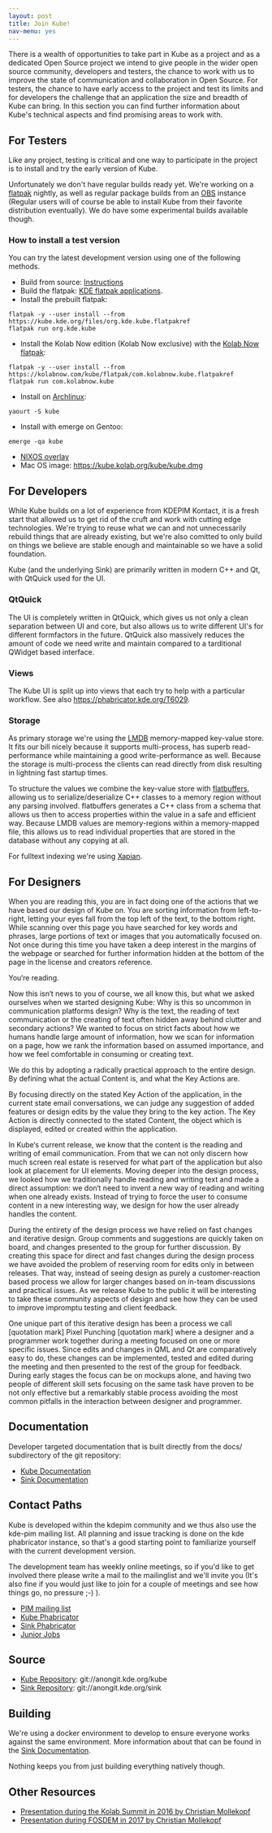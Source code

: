 ```yaml
---
layout: post
title: Join Kube!
nav-menu: yes
---
```


There is a wealth of opportunities to take part in Kube as a project and as a dedicated Open Source project we intend to give people in the wider open source community, developers and testers, the chance to work with us to improve the state of communication and collaboration in Open Source. For testers, the chance to have early access to the project and test its limits and for developers the challenge that an application the size and breadth of Kube can bring.
In this section you can find further information about Kube's technical aspects and find promising areas to work with.

## For Testers
Like any project, testing is critical and one way to participate in the project is to install and try the early version of Kube.

Unfortunately we don't have regular builds ready yet. We're working on a [flatpak](https://www.flatpak.org) nightly, as well as regular package builds from an [OBS](https://www.openbuildservice.org) instance (Regular users will of course be able to install Kube from their favorite distribution eventually). We do have some experimental builds available though.

### How to install a test version
You can try the latest development version using one of the following methods.

* Build from source: [Instructions](http://kube.readthedocs.io/en/latest/setting-up-dev-env/)
* Build the flatpak: [KDE flatpak applications](https://phabricator.kde.org/source/kube/browse/develop/dist/flatpak/).
* Install the prebuilt flatpak:
```
flatpak -y --user install --from https://kube.kde.org/files/org.kde.kube.flatpakref
flatpak run org.kde.kube
```
* Install the Kolab Now edition (Kolab Now exclusive) with the [Kolab Now flatpak](https://blogs.kolabnow.com/2017/09/27/kube-for-kolab-now):
```
flatpak -y --user install --from https://kolabnow.com/kube/flatpak/com.kolabnow.kube.flatpakref
flatpak run com.kolabnow.kube
```
* Install on [Archlinux](https://www.archlinux.org/packages/community/x86_64/kube/):
```
yaourt -S kube
```
* Install with emerge on Gentoo:
```
emerge -qa kube
```
* [NIXOS overlay](https://github.com/cmollekopf/kube-nix.git)
* Mac OS image: https://kube.kolab.org/kube/kube.dmg

<!--
What to test, how to report the findings. (How to create a ticket in Phabricator) - Link to Phabricator (CHECK HOW IT WORKS)
-->

## For Developers
<!--
Technical information, why its so awesome. Ways to contribute. Documentation. Conctact paths to devs.
-->
While Kube builds on a lot of experience from KDEPIM Kontact, it is a fresh start that allowed us to get rid of the cruft and work with cutting edge technologies. We're trying to reuse what we can and not unnecessarily rebuild things that are already existing, but we're also comitted to only build on things we believe are stable enough and maintainable so we have a solid foundation.

Kube (and the underlying Sink) are primarily written in modern C++ and Qt, with QtQuick used for the UI.

### QtQuick
The UI is completely written in QtQuick, which gives us not only a clean separation between UI and core, but also allows us to write different UI's for different formfactors in the future.
QtQuick also massively reduces the amount of code we need write and maintain compared to a tarditional QWidget based interface.

### Views
The Kube UI is split up into views that each try to help with a particular workflow.
See also https://phabricator.kde.org/T6029.

### Storage
As primary storage we're using the [LMDB](https://symas.com/products/lightning-memory-mapped-database/) memory-mapped key-value store.
It fits our bill nicely because it supports multi-process, has superb read-performance while maintaining a good write-performance as well.
Because the storage is multi-process the clients can read directly from disk resulting in lightning fast startup times.

To structure the values we combine the key-value store with [flatbuffers](https://google.github.io/flatbuffers/), allowing us to serialize/deserialize C++ classes to a memory region without any parsing involved. flatbuffers generates a C++ class from a schema that allows us then to access properties within the value in a safe and efficient way. Because LMDB values are memory-regions within a memory-mapped file, this allows us to read individual properties that are stored in the database without any copying at all.

For fulltext indexing we're using [Xapian](https://xapian.org).

## For Designers

When you are reading this, you are in fact doing one of the actions that we have based our design of Kube on. You are sorting information from left-to-right, letting your eyes fall from the top left of the text, to the bottom right. 
While scanning over this page you have searched for key words and phrases, large portions of text or images that you automatically focused on. Not once during this time you have taken a deep interest in the margins of the webpage or searched for further information hidden at the bottom of the page in the license and creators reference. 

You‘re reading. 

Now this isn‘t news to you of course, we all know this, but what we asked ourselves when we started designing Kube: Why is this so uncommon in communication platforms design? Why is the text, the reading of text communication or the creating of text often hidden away behind clutter and secondary actions?
We wanted to focus on strict facts about how we humans handle large amount of information, how we scan for information on a page, how we rank the information based on assumed importance, and how we feel comfortable in consuming or creating text.

We do this by adopting a radically practical approach to the entire design. By defining what the actual Content is, and what the Key Actions are.

By focusing directly on the stated Key Action of the application, in the current state email conversations, we can judge any suggestion of added features or design edits by the value they bring to the key action. The Key Action is directly connected to the stated Content, the object which is displayed, edited or created within the application. 

In Kube‘s current release, we know that the content is the reading and writing of email communication. From that we can not only discern how much screen real estate is reserved for what part of the application but also look at placement for UI elements.
Moving deeper into the design process, we looked how we traditionally handle reading and writing text and made a direct assumption: we don‘t need to invent a new way of reading and writing when one already exists. Instead of trying to force the user to consume content in a new interesting way, we design for how the user already handles the content.

During the entirety of the design process we have relied on fast changes and iterative design. Group comments and suggestions are quickly taken on board, and changes presented to the group for further discussion. 
By creating this space for direct and fast changes during the design process we have avoided the problem of reserving room for edits only in between releases. That way, instead of seeing design as purely a customer-reaction based process we allow for larger changes based on in-team discussions and practical issues. 
As we release Kube to the public it will be interesting to take these community aspects of design and see how they can be used to improve impromptu testing and client feedback.

One unique part of this iterative design has been a process we call [quotation mark] Pixel Punching [quotation mark] where a designer and a programmer work together during a meeting focused on one or more specific issues. 
Since edits and changes in QML and Qt are comparatively easy to do, these changes can be implemented, tested and edited during the meeting and then presented to the rest of the group for feedback. 
During early stages the focus can be on mockups alone, and having two people of different skill sets focusing on the same task have proven to be not only effective but a remarkably stable process  avoiding the most common pitfalls in the interaction between designer and programmer. 

## Documentation
Developer targeted documentation that is built directly from the docs/ subdirectory of the git repository:
* [Kube Documentation](http://kube.readthedocs.io/en/latest/)
* [Sink Documentation](http://kube-sink.readthedocs.io/en/latest/)

## Contact Paths
Kube is developed within the kdepim community and we thus also use the kde-pim mailing list.
All planning and issue tracking is done on the kde phabricator instance, so that's a good starting point to familiarize yourself with the current development version.

The development team has weekly online meetings, so if you'd like to get involved there please write a mail to the mailinglist and we'll invite you (It's also fine if you would just like to join for a couple of meetings and see how things go, no pressure ;-) ).

* [PIM mailing list](kde-pim@kde.org)
* [Kube Phabricator](https://phabricator.kde.org/tag/kube/)
* [Sink Phabricator](https://phabricator.kde.org/tag/sink/)
* [Junior Jobs](https://phabricator.kde.org/project/board/173/)

## Source
* [Kube Repository](https://phabricator.kde.org/source/kube/browse/develop/): git://anongit.kde.org/kube
* [Sink Repository](https://phabricator.kde.org/source/sink/browse/develop/): git://anongit.kde.org/sink

## Building
We're using a docker environment to develop to ensure everyone works against the same environment. More information about that can be found in the [Sink Documentation](http://kube-sink.readthedocs.io/en/latest/building/).

Nothing keeps you from just building everything natively though.

## Other Resources
* [Presentation during the Kolab Summit in 2016 by Christian Mollekopf](https://www.youtube.com/watch?v=KlZWZNtEptk)
* [Presentation during FOSDEM in 2017 by Christian Mollekopf](https://www.youtube.com/watch?v=FJW06CZJyUY)
